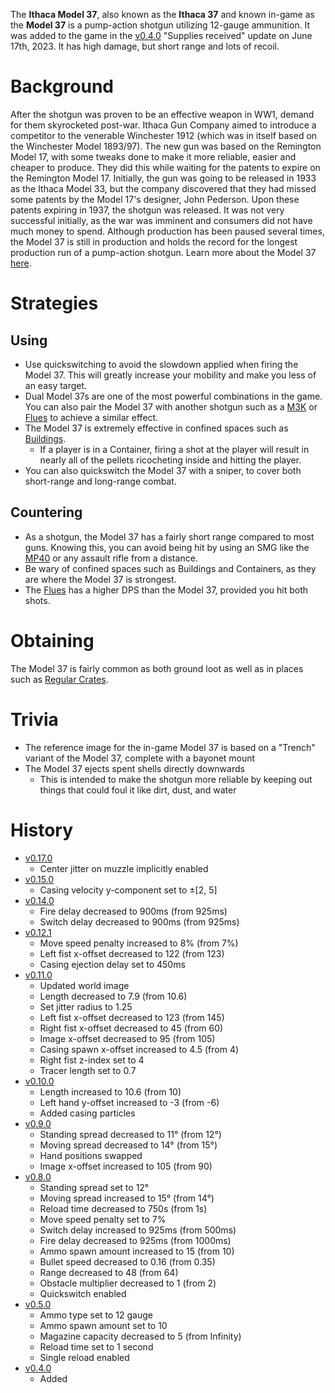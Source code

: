 The **Ithaca Model 37**, also known as the **Ithaca 37** and known in-game as the **Model 37** is a pump-action shotgun utilizing 12-gauge ammunition. It was added to the game in the [v0.4.0](https://github.com/HasangerGames/suroi/releases/tag/v0.4.0) "Supplies received" update on June 17th, 2023. It has high damage, but short range and lots of recoil.

# Background

After the shotgun was proven to be an effective weapon in WW1, demand for them skyrocketed post-war. Ithaca Gun Company aimed to introduce a competitor to the venerable Winchester 1912 (which was in itself based on the Winchester Model 1893/97). The new gun was based on the Remington Model 17, with some tweaks done to make it more reliable, easier and cheaper to produce. They did this while waiting for the patents to expire on the Remington Model 17. Initially, the gun was going to be released in 1933 as the Ithaca Model 33, but the company discovered that they had missed some patents by the Model 17's designer, John Pederson. Upon these patents expiring in 1937, the shotgun was released. It was not very successful initially, as the war was imminent and consumers did not have much money to spend. Although production has been paused several times, the Model 37 is still in production and holds the record for the longest production run of a pump-action shotgun. Learn more about the Model 37 [here](https://en.wikipedia.org/wiki/Ithaca_37).

# Strategies

## Using

- Use quickswitching to avoid the slowdown applied when firing the Model 37. This will greatly increase your mobility and make you less of an easy target.
- Dual Model 37s are one of the most powerful combinations in the game. You can also pair the Model 37 with another shotgun such as a [M3K](/weapons/guns/m3k) or [Flues](/weapons/guns/flues) to achieve a similar effect.
- The Model 37 is extremely effective in confined spaces such as [Buildings](/obstacles/buildings).
  - If a player is in a Container, firing a shot at the player will result in nearly all of the pellets ricocheting inside and hitting the player.
- You can also quickswitch the Model 37 with a sniper, to cover both short-range and long-range combat.

## Countering

- As a shotgun, the Model 37 has a fairly short range compared to most guns. Knowing this, you can avoid being hit by using an SMG like the [MP40](/weapons/guns/mp40) or any assault rifle from a distance.
- Be wary of confined spaces such as Buildings and Containers, as they are where the Model 37 is strongest.
- The [Flues](/weapons/guns/flues) has a higher DPS than the Model 37, provided you hit both shots.

# Obtaining

The Model 37 is fairly common as both ground loot as well as in places such as [Regular Crates](/obstacles/regular_crate).

# Trivia

- The reference image for the in-game Model 37 is based on a "Trench" variant of the Model 37, complete with a bayonet mount
- The Model 37 ejects spent shells directly downwards
  - This is intended to make the shotgun more reliable by keeping out things that could foul it like dirt, dust, and water

# History

- [v0.17.0](https://github.com/HasangerGames/suroi/releases/tag/v0.17.0)
  - Center jitter on muzzle implicitly enabled
- [v0.15.0](https://github.com/HasangerGames/suroi/releases/tag/v0.15.0)
  - Casing velocity y-component set to ±[2, 5]
- [v0.14.0](https://github.com/HasangerGames/suroi/releases/tag/v0.14.0)
  - Fire delay decreased to 900ms (from 925ms)
  - Switch delay decreased to 900ms (from 925ms)
- [v0.12.1](https://github.com/HasangerGames/suroi/releases/tag/v0.12.1)
  - Move speed penalty increased to 8% (from 7%)
  - Left fist x-offset decreased to 122 (from 123)
  - Casing ejection delay set to 450ms
- [v0.11.0](https://github.com/HasangerGames/suroi/releases/tag/v0.11.0)
  - Updated world image
  - Length decreased to 7.9 (from 10.6)
  - Set jitter radius to 1.25
  - Left fist x-offset decreased to 123 (from 145)
  - Right fist x-offset decreased to 45 (from 60)
  - Image x-offset decreased to 95 (from 105)
  - Casing spawn x-offset increased to 4.5 (from 4)
  - Right fist z-index set to 4
  - Tracer length set to 0.7
- [v0.10.0](https://github.com/HasangerGames/suroi/releases/tag/v0.10.0)
  - Length increased to 10.6 (from 10)
  - Left hand y-offset increased to -3 (from -6)
  - Added casing particles
- [v0.9.0](https://github.com/HasangerGames/suroi/releases/tag/v0.9.0)
  - Standing spread decreased to 11° (from 12°)
  - Moving spread decreased to 14° (from 15°)
  - Hand positions swapped
  - Image x-offset increased to 105 (from 90)
- [v0.8.0](https://github.com/HasangerGames/suroi/releases/tag/v0.8.0)
  - Standing spread set to 12°
  - Moving spread increased to 15° (from 14°)
  - Reload time decreased to 750s (from 1s)
  - Move speed penalty set to 7%
  - Switch delay increased to 925ms (from 500ms)
  - Fire delay decreased to 925ms (from 1000ms)
  - Ammo spawn amount increased to 15 (from 10)
  - Bullet speed decreased to 0.16 (from 0.35)
  - Range decreased to 48 (from 64)
  - Obstacle multiplier decreased to 1 (from 2)
  - Quickswitch enabled
- [v0.5.0](https://github.com/HasangerGames/suroi/releases/tag/v0.5.0)
  - Ammo type set to 12 gauge
  - Ammo spawn amount set to 10
  - Magazine capacity decreased to 5 (from Infinity)
  - Reload time set to 1 second
  - Single reload enabled
- [v0.4.0](https://github.com/HasangerGames/suroi/releases/tag/v0.4.0)
  - Added

